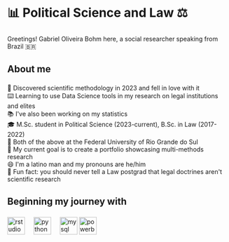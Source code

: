 <h1 align="left">📊 Political Science and Law ⚖️</h1>

###

<p align="left">Greetings! Gabriel Oliveira Bohm here, a social researcher speaking from Brazil 🇧🇷</p>

###

<h2 align="left">About me</h2>

###

<p align="left">🔎 Discovered scientific methodology in 2023 and fell in love with it<br>⌨️ Learning to use Data Science tools in my research on legal institutions and elites<br>📚 I've also been working on my statistics<br>🎓 M.Sc. student in Political Science (2023-current), B.Sc. in Law (2017-2022)<br>🧉 Both of the above at the Federal University of Rio Grande do Sul<br>🎯 My current goal is to create a portfolio showcasing multi-methods research<br>😄 I'm a latino man and my pronouns are he/him<br>🎲 Fun fact: you should never tell a Law postgrad that legal doctrines aren't scientific research</p>

###

<h2 align="left">Beginning my journey with</h2>

###

<div align="left">
  <img src="https://cdn.jsdelivr.net/gh/devicons/devicon/icons/rstudio/rstudio-original.svg" height="40" alt="rstudio logo"  />
  <img width="12" />
  <img src="https://cdn.jsdelivr.net/gh/devicons/devicon/icons/python/python-original.svg" height="40" alt="python logo"  />
  <img width="12" />
  <img src="https://cdn.jsdelivr.net/gh/devicons/devicon/icons/mysql/mysql-original.svg" height="40" alt="mysql logo"  />
  <img src="https://upload.wikimedia.org/wikipedia/commons/c/cf/New_Power_BI_Logo.svg" height = "40" alt="powerbi logo"  />
</div>

###
